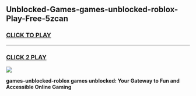 
## Unblocked-Games-games-unblocked-roblox-Play-Free-5zcan
<h3>
<a href="https://premium76.site?title=games-unblocked-roblox&ref=12A">CLICK TO PLAY</a></h3>
<hr>

<h3>
<a href="https://premium76.site?title=games-unblocked-roblox&ref=12A">CLICK 2 PLAY</a>
  
</h3>

<a href="https://premium76.site?title=games-unblocked-roblox&ref=12A"><img src="https://clearcache.store/games.png"></a>


**games-unblocked-roblox games unblocked: Your Gateway to Fun and Accessible Online Gaming**
